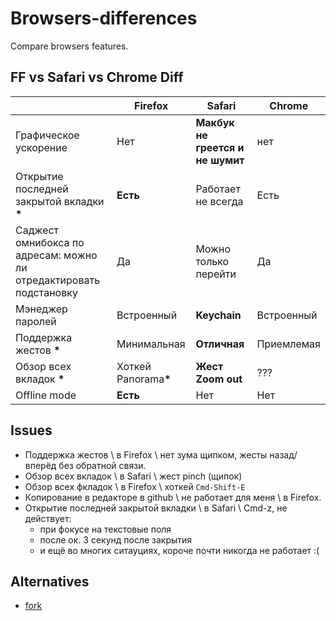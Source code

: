 # Browsers-differences
Compare browsers features.

## FF vs Safari vs Chrome Diff


|       | Firefox | Safari | Chrome |
| ----- | ------- | ------ | ------ |
| Графическое ускорение | Нет | <b>Макбук не греется и не шумит</b> | нет |
| Открытие последней закрытой вкладки <b>*</b> | <b>Есть</b> | Работает не всегда | Есть |
| Саджест омнибокса по адресам: можно ли отредактировать подстановку | Да | Можно только перейти | Да |
| Мэнеджер паролей | Встроенный | <b>Keychain</b> | Встроенный |
| Поддержка жестов <b>*</b> | Минимальная | <b>Отличная</b> | Приемлемая |
| Обзор всех вкладок <b>*</b> | Хоткей Panorama<b>*</b> | <b>Жест Zoom out</b> | ??? |
| Offline mode | <b>Есть</b> | Нет | Нет |

## Issues
* Поддержка жестов \\ в Firefox \\ нет зума щипком, жесты назад/вперёд без обратной связи.
* Обзор всех вкладок \\ в Safari \\ жест pinch (щипок)
* Обзор всех фкладок \\ в Firefox \\ хоткей `Cmd-Shift-E`
* Копирование в редакторе в github \\ не работает для меня \\ в Firefox.
* Открытие последней закрытой вкладки \\ в Safari \\ Cmd-z, не действует:
  * при фокусе на текстовые поля
  * после ок. 3 секунд после закрытия
  * и ещё во многих ситауциях, короче почти никогда не работает :(

## Alternatives
* [fork](https://github.com/hjri/Browsers-differences)
